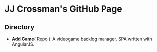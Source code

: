 <h1>JJ Crossman's GitHub Page</h1>

<h2>Directory</h2>

<ul>
  <li><strong>Add Game</strong><a href="https://github.com/jjcrossman/jjcrossman.github.io/tree/master/addgame">( Repo )</a>: A videogame backlog manager. SPA written with AngularJS.</li>
</ul>
